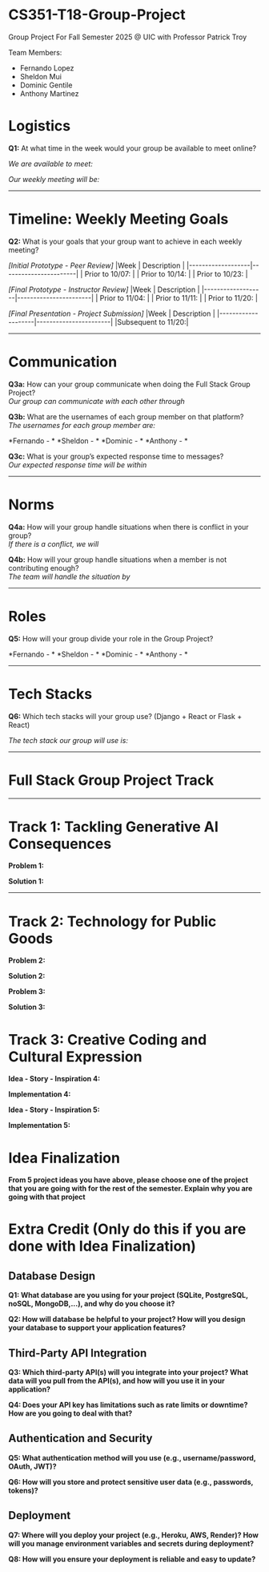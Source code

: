 # CS351-T18-Group-Project
Group Project For Fall Semester 2025 @ UIC with Professor Patrick Troy

Team Members:
- Fernando Lopez
- Sheldon Mui
- Dominic Gentile
- Anthony Martinez

# Logistics  

**Q1:** At what time in the week would your group be available to meet online?  

*We are available to meet:*

*Our weekly meeting will be:*

---

# Timeline: Weekly Meeting Goals  

**Q2:** What is your goals that your group want to achieve in each weekly meeting?  



*[Initial Prototype - Peer Review]*
|Week               | Description           |
|-------------------|-----------------------|
| Prior to 10/07:   | 
| Prior to 10/14:   | 
| Prior to 10/23:   | 

*[Final Prototype - Instructor Review]*
|Week               | Description           |
|-------------------|-----------------------|
| Prior to 11/04:   | 
| Prior to 11/11:   | 
| Prior to 11/20:   | 


*[Final Presentation - Project Submission]*
|Week                | Description           |
|--------------------|-----------------------|
|Subsequent to 11/20:| 

---

# Communication  

**Q3a:** How can your group communicate when doing the Full Stack Group Project?  
*Our group can communicate with each other through*

**Q3b:** What are the usernames of each group member on that platform?  
*The usernames for each group member are:*


*Fernando - *
*Sheldon  - *
*Dominic  - *
*Anthony  - *


**Q3c:** What is your group’s expected response time to messages?  
*Our expected response time will be within* 

---

# Norms  

**Q4a:** How will your group handle situations when there is conflict in your group?  
*If there is a conflict, we will*

**Q4b:** How will your group handle situations when a member is not contributing enough?   
*The team will handle the situation by*


---

# Roles  

**Q5:** How will your group divide your role in the Group Project?  

*Fernando - *
*Sheldon  - *
*Dominic  - *
*Anthony  - *

---

# Tech Stacks

**Q6:** Which tech stacks will your group use? (Django + React or Flask + React)

*The tech stack our group will use is:*


---
# Full Stack Group Project Track  
---

# Track 1: Tackling Generative AI Consequences
**Problem 1:** 

**Solution 1:** 

---

# Track 2: Technology for Public Goods 

**Problem 2:**

**Solution 2:** 

**Problem 3:** 

**Solution 3:**  

# Track 3: Creative Coding and Cultural Expression

**Idea - Story - Inspiration 4:**

**Implementation 4:**

**Idea - Story - Inspiration 5:**

**Implementation 5:**


# Idea Finalization

**From 5 project ideas you have above, please choose one of the project that you are going with for the rest of the semester. Explain why you are going with that project**

# Extra Credit (Only do this if you are done with Idea Finalization)

## Database Design

**Q1: What database are you using for your project (SQLite, PostgreSQL, noSQL, MongoDB,...), and why do you choose it?**

**Q2: How will database be helpful to your project? How will you design your database to support your application features?**

## Third-Party API Integration

**Q3: Which third-party API(s) will you integrate into your project? What data will you pull from the API(s), and how will you use it in your application?**

**Q4: Does your API key has limitations such as rate limits or downtime? How are you going to deal with that?**

## Authentication and Security

**Q5: What authentication method will you use (e.g., username/password, OAuth, JWT)?**

**Q6: How will you store and protect sensitive user data (e.g., passwords, tokens)?**

## Deployment

**Q7: Where will you deploy your project (e.g., Heroku, AWS, Render)? How will you manage environment variables and secrets during deployment?**

**Q8: How will you ensure your deployment is reliable and easy to update?**
